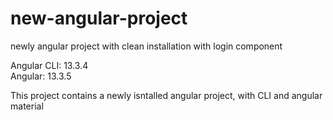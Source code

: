 # new-angular-project
newly angular project with clean installation with login component

Angular CLI: 13.3.4   
Angular: 13.3.5

This project contains a newly isntalled angular project, with CLI and angular material
